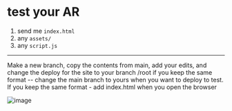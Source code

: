 # test your AR

1. send me `index.html`
2. any `assets/`
3. any `script.js`

---

Make a new branch, copy the contents from main, add your edits, and change the deploy for the site to your branch /root if you keep the same format -- change the main branch to yours when you want to deploy to test.
If you keep the same format - add index.html when you open the browser

![image](https://user-images.githubusercontent.com/10444589/159439465-22c6aa88-ff37-437e-9539-b6926768ad19.png)

